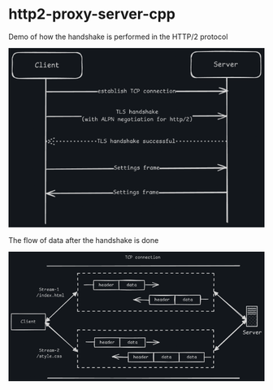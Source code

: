 # http2-proxy-server-cpp
<p align="center">
  <p>
    Demo of how the handshake is performed in the HTTP/2 protocol
  </p>
  <a target="_blank" rel="noreferrer"><img src="https://github.com/Venkat11Thadi/http2-proxy-server-cpp/blob/main/images/http2-handshake-flowchart.png" alt="my banner"></a>
  <br>
  <p>
    The flow of data after the handshake is done
  </p>
  <a target="_blank" rel="noreferrer"><img src="https://github.com/Venkat11Thadi/http2-proxy-server-cpp/blob/main/images/http2-data-flowchart.png" alt="my banner"></a>
</p>
